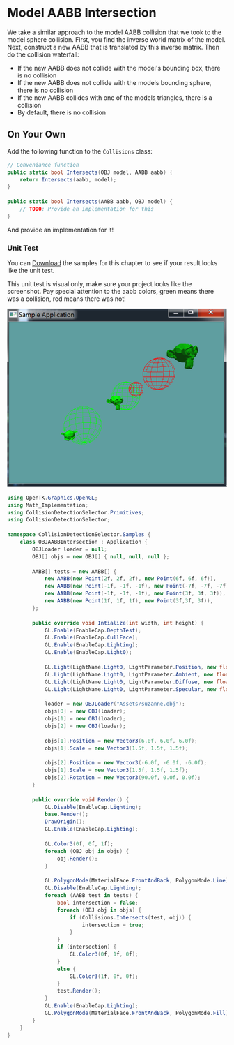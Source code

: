 # Model AABB Intersection

We take a similar approach to the model AABB collision that we took to the model sphere collision. First, you find the inverse world matrix of the model. Next, construct a new AABB that is translated by this inverse matrix. Then do the collision waterfall:

* If the new AABB does not collide with the model's bounding box, there is no collision
* If the new AABB does not collide with the models bounding sphere, there is no collision
* If the new AABB collides with one of the models triangles, there is a collision
* By default, there is no collision

## On Your Own

Add the following function to the ```Collisions``` class:

```cs
// Conveniance function
public static bool Intersects(OBJ model, AABB aabb) {
    return Intersects(aabb, model);
}

public static bool Intersects(AABB aabb, OBJ model) {
    // TODO: Provide an implementation for this
}
```

And provide an implementation for it!

### Unit Test

You can [Download](../Samples/3DModels.rar) the samples for this chapter to see if your result looks like the unit test.

This unit test is visual only, make sure your project looks like the screenshot. Pay special attention to the aabb colors, green means there was a collision, red means there was not!

![UNIT](obj_model_sphere_int_unit.png)

```cs
using OpenTK.Graphics.OpenGL;
using Math_Implementation;
using CollisionDetectionSelector.Primitives;
using CollisionDetectionSelector;

namespace CollisionDetectionSelector.Samples {
    class OBJAABBIntersection : Application {
        OBJLoader loader = null;
        OBJ[] objs = new OBJ[] { null, null, null };

        AABB[] tests = new AABB[] {
            new AABB(new Point(2f, 2f, 2f), new Point(6f, 6f, 6f)),
            new AABB(new Point(-1f, -1f, -1f), new Point(-7f, -7f, -7f)),
            new AABB(new Point(-1f, -1f, -1f), new Point(3f, 3f, 3f)),
            new AABB(new Point(1f, 1f, 1f), new Point(3f,3f, 3f)),
        };

        public override void Intialize(int width, int height) {
            GL.Enable(EnableCap.DepthTest);
            GL.Enable(EnableCap.CullFace);
            GL.Enable(EnableCap.Lighting);
            GL.Enable(EnableCap.Light0);

            GL.Light(LightName.Light0, LightParameter.Position, new float[] { 0.0f, 0.5f, 0.5f, 0.0f });
            GL.Light(LightName.Light0, LightParameter.Ambient, new float[] { 0f, 1f, 0f, 1f });
            GL.Light(LightName.Light0, LightParameter.Diffuse, new float[] { 0f, 1f, 0f, 1f });
            GL.Light(LightName.Light0, LightParameter.Specular, new float[] { 1f, 1f, 1f, 1f });

            loader = new OBJLoader("Assets/suzanne.obj");
            objs[0] = new OBJ(loader);
            objs[1] = new OBJ(loader);
            objs[2] = new OBJ(loader);

            objs[1].Position = new Vector3(6.0f, 6.0f, 6.0f);
            objs[1].Scale = new Vector3(1.5f, 1.5f, 1.5f);

            objs[2].Position = new Vector3(-6.0f, -6.0f, -6.0f);
            objs[1].Scale = new Vector3(1.5f, 1.5f, 1.5f);
            objs[2].Rotation = new Vector3(90.0f, 0.0f, 0.0f);
        }

        public override void Render() {
            GL.Disable(EnableCap.Lighting);
            base.Render();
            DrawOrigin();
            GL.Enable(EnableCap.Lighting);

            GL.Color3(0f, 0f, 1f);
            foreach (OBJ obj in objs) {
                obj.Render();
            }

            GL.PolygonMode(MaterialFace.FrontAndBack, PolygonMode.Line);
            GL.Disable(EnableCap.Lighting);
            foreach (AABB test in tests) {
                bool intersection = false;
                foreach (OBJ obj in objs) {
                    if (Collisions.Intersects(test, obj)) {
                        intersection = true;
                    }
                }
                if (intersection) {
                    GL.Color3(0f, 1f, 0f);
                }
                else {
                    GL.Color3(1f, 0f, 0f);
                }
                test.Render();
            }
            GL.Enable(EnableCap.Lighting);
            GL.PolygonMode(MaterialFace.FrontAndBack, PolygonMode.Fill);
        }
    }
}
```